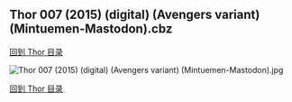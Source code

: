 ## Thor 007 (2015) (digital) (Avengers variant) (Mintuemen-Mastodon).cbz


[回到 Thor 目录](https://github.com/alicewish/markdown/blob/master/series/Thor.md)


![Thor 007 (2015) (digital) (Avengers variant) (Mintuemen-Mastodon).jpg](https://wx1.sinaimg.cn/large/6a9fdecaly1fr0y8v1pkvj21kw2eee83.jpg)

[回到 Thor 目录](https://github.com/alicewish/markdown/blob/master/series/Thor.md)


